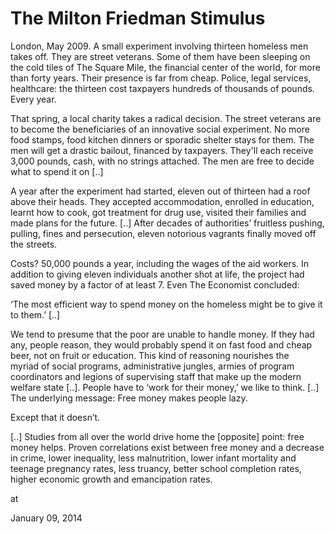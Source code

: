 # The Milton Friedman Stimulus
London, May 2009. A small experiment involving thirteen homeless men takes off. They are street veterans. Some of them have been sleeping on the cold tiles of The Square Mile, the financial center of the world, for more than forty years. Their presence is far from cheap. Police, legal services, healthcare: the thirteen cost taxpayers hundreds of thousands of pounds. Every year.

That spring, a local charity takes a radical decision. The street veterans are to become the beneficiaries of an innovative social experiment. No more food stamps, food kitchen dinners or sporadic shelter stays for them. The men will get a drastic bailout, financed by taxpayers. They'll each receive 3,000 pounds, cash, with no strings attached. The men are free to decide what to spend it on [..]

A year after the experiment had started, eleven out of thirteen had a roof above their heads. They accepted accommodation, enrolled in education, learnt how to cook, got treatment for drug use, visited their families and made plans for the future. [..] After decades of authorities’ fruitless pushing, pulling, fines and persecution, eleven notorious vagrants finally moved off the streets.

Costs? 50,000 pounds a year, including the wages of the aid workers. In addition to giving eleven individuals another shot at life, the project had saved money by a factor of at least 7. Even The Economist concluded:

‘The most efficient way to spend money on the homeless might be to
give it to them.’ [..]

We tend to presume that the poor are unable to handle money. If they had
 any, people reason, they would probably spend it on fast food and cheap
 beer, not on fruit or education. This kind of reasoning nourishes the 
myriad of social programs, administrative jungles, armies of program 
coordinators and legions of supervising staff that make up the modern 
welfare state [..]. People have to ‘work for their money,’ we like to think. [..] The 
underlying message: Free money makes people lazy.

Except that it doesn’t. 

[..] Studies from all over the world drive home the [opposite] point: free 
money helps. Proven correlations exist between free money and a decrease
 in crime, lower inequality, less malnutrition, lower infant mortality 
and teenage pregnancy rates, less truancy, better school completion 
rates, higher economic growth and emancipation rates.








at

January 09, 2014















